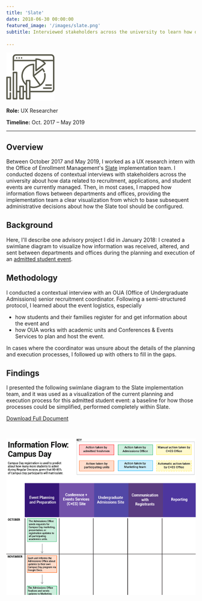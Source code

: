 ```yaml
---
title: 'Slate'
date: 2018-06-30 00:00:00
featured_image: '/images/slate.png'
subtitle: Interviewed stakeholders across the university to learn how data related to recruitment, applications, and student events are currently managed to facilitate data-informed decision-making during implementation of the Slate CRM tool.

---
```


![](/images/slate-logo.png)


**Role:** UX Researcher

**Timeline:** Oct. 2017 – May 2019

***

## Overview
Between October 2017 and May 2019, I worked as a UX research intern with the Office of Enrollment Management's [Slate](https://technolutions.com/) implementation team. I conducted dozens of contextual interviews with stakeholders across the university about how data related to recruitment, applications, and student events are currently managed. Then, in most cases, I mapped how information flows between departments and offices, providing the implementation team a clear visualization from which to base subsequent administrative decisions about how the Slate tool should be configured.

## Background
Here, I'll describe one advisory project I did in January 2018: I created a swimlane diagram to visualize how information was received, altered, and sent between departments and offices during the planning and execution of an [admitted student event](https://admissions.umich.edu/apply/admitted-students/freshman-next-steps/campus-day-0).

## Methodology
I conducted a contextual interview with an OUA (Office of Undergraduate Admissions) senior recruitment coordinator. Following a semi-structured protocol, I learned about the event logistics, especially
 * how students and their families register for and get information about the event and
 * how OUA works with academic units and Conferences & Events Services to plan and host the event.

 In cases where the coordinator was unsure about the details of the planning and execution processes, I followed up with others to fill in the gaps.

## Findings
I presented the following swimlane diagram to the Slate implementation team, and it was used as a visualization of the current planning and execution process for this admitted student event: a baseline for how those processes could be simplified, performed completely within Slate.

<a href="{{ site.url }}/assets/Wojciechowski-SlateViz.pdf" class="button button--small">Download Full Document</a>

<br/>

![](/images/slate-viz.png)
